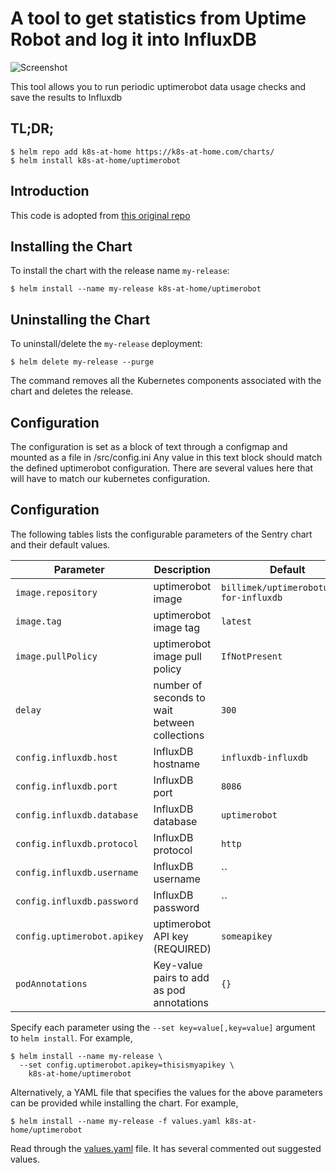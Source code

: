 # A tool to get statistics from Uptime Robot and log it into InfluxDB

![Screenshot](https://raw.githubusercontent.com/billimek/node-influx-uptimerobot/master/docs/dashboard.png)

This tool allows you to run periodic uptimerobot data usage checks and save the results to Influxdb

## TL;DR;

```console
$ helm repo add k8s-at-home https://k8s-at-home.com/charts/
$ helm install k8s-at-home/uptimerobot
```

## Introduction

This code is adopted from [this original repo](https://github.com/trojanc/node-influx-uptimerobot)

## Installing the Chart

To install the chart with the release name `my-release`:

```console
$ helm install --name my-release k8s-at-home/uptimerobot
```
## Uninstalling the Chart

To uninstall/delete the `my-release` deployment:

```console
$ helm delete my-release --purge
```

The command removes all the Kubernetes components associated with the chart and deletes the release.

## Configuration

The configuration is set as a block of text through a configmap and mounted as a file in /src/config.ini Any value in this text block should match the defined uptimerobot configuration. There are several values here that will have to match our kubernetes configuration.

## Configuration

The following tables lists the configurable parameters of the Sentry chart and their default values.

| Parameter                            | Description                                  | Default                                                    |
| -------------------------------      | -------------------------------              | ---------------------------------------------------------- |
| `image.repository`                   | uptimerobot image                            | `billimek/uptimerobotusage-for-influxdb`                   |
| `image.tag`                          | uptimerobot image tag                        | `latest`                                                   |
| `image.pullPolicy`                   | uptimerobot image pull policy                | `IfNotPresent`                                             |
| `delay`                              | number of seconds to wait between collections | `300`                                                     |
| `config.influxdb.host`               | InfluxDB hostname                            | `influxdb-influxdb`                                        |
| `config.influxdb.port`               | InfluxDB port                                | `8086`                                                     |
| `config.influxdb.database`           | InfluxDB database                            | `uptimerobot`                                              |
| `config.influxdb.protocol`           | InfluxDB protocol                            | `http`                                                     |
| `config.influxdb.username`           | InfluxDB username                            | ``                                                         |
| `config.influxdb.password`           | InfluxDB password                            | ``                                              |
| `config.uptimerobot.apikey`          | uptimerobot API key (REQUIRED)               | `someapikey`                                               |
| `podAnnotations`                     | Key-value pairs to add as pod annotations    | `{}` |


Specify each parameter using the `--set key=value[,key=value]` argument to `helm install`. For example,

```console
$ helm install --name my-release \
  --set config.uptimerobot.apikey=thisismyapikey \
    k8s-at-home/uptimerobot
```

Alternatively, a YAML file that specifies the values for the above parameters can be provided while installing the chart. For example,

```console
$ helm install --name my-release -f values.yaml k8s-at-home/uptimerobot
```

Read through the [values.yaml](https://github.com/k8s-at-home/charts/blob/master/charts/uptimerobot/values.yaml) file. It has several commented out suggested values.
